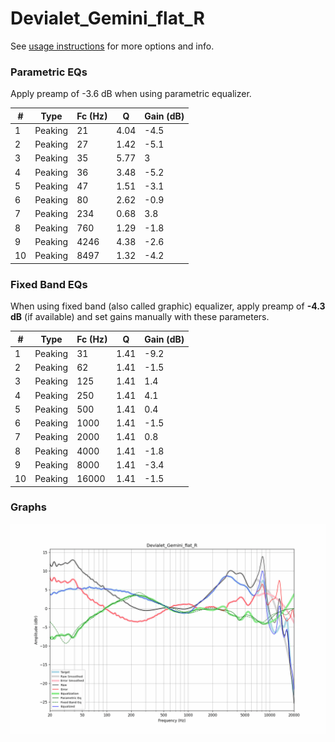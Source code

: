 # Devialet_Gemini_flat_R
See [usage instructions](https://github.com/jaakkopasanen/AutoEq#usage) for more options and info.

### Parametric EQs
Apply preamp of -3.6 dB when using parametric equalizer.

|   # | Type    |   Fc (Hz) |    Q |   Gain (dB) |
|-----|---------|-----------|------|-------------|
|   1 | Peaking |        21 | 4.04 |        -4.5 |
|   2 | Peaking |        27 | 1.42 |        -5.1 |
|   3 | Peaking |        35 | 5.77 |         3   |
|   4 | Peaking |        36 | 3.48 |        -5.2 |
|   5 | Peaking |        47 | 1.51 |        -3.1 |
|   6 | Peaking |        80 | 2.62 |        -0.9 |
|   7 | Peaking |       234 | 0.68 |         3.8 |
|   8 | Peaking |       760 | 1.29 |        -1.8 |
|   9 | Peaking |      4246 | 4.38 |        -2.6 |
|  10 | Peaking |      8497 | 1.32 |        -4.2 |

### Fixed Band EQs
When using fixed band (also called graphic) equalizer, apply preamp of **-4.3 dB** (if available) and set gains manually with these parameters.

|   # | Type    |   Fc (Hz) |    Q |   Gain (dB) |
|-----|---------|-----------|------|-------------|
|   1 | Peaking |        31 | 1.41 |        -9.2 |
|   2 | Peaking |        62 | 1.41 |        -1.5 |
|   3 | Peaking |       125 | 1.41 |         1.4 |
|   4 | Peaking |       250 | 1.41 |         4.1 |
|   5 | Peaking |       500 | 1.41 |         0.4 |
|   6 | Peaking |      1000 | 1.41 |        -1.5 |
|   7 | Peaking |      2000 | 1.41 |         0.8 |
|   8 | Peaking |      4000 | 1.41 |        -1.8 |
|   9 | Peaking |      8000 | 1.41 |        -3.4 |
|  10 | Peaking |     16000 | 1.41 |        -1.5 |

### Graphs
![](./Devialet_Gemini_flat_R.png)
